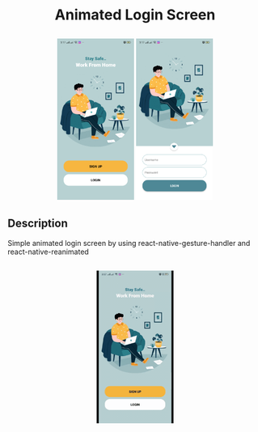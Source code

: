 <h1 align="center">Animated Login Screen</h1>

<h2 align="center">
<img width="30%" src="https://github.com/ShamsYoussef/react-native-animated-login-screen/blob/master/Screenshot_1.png">
  <img width="30%" src="https://github.com/ShamsYoussef/react-native-animated-login-screen/blob/master/Screenshot_2.png">
</h2>

## Description
Simple animated login screen by using react-native-gesture-handler and react-native-reanimated



<h2 align="center">
<img width="30%" src="https://github.com/ShamsYoussef/react-native-animated-login-screen/blob/master/Demo.gif">
</h2>

